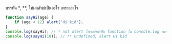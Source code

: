 บรรทัด \*, \*\*, ให้ผลลัพธ์เป็นอะไร เพราะอะไร

```js
function sayHi(age) {
    if (age < 12) alert('Hi kid');
}
console.log(sayHi); // * not alert ให้ผลลัพธ์เป็น function ใน console.log เพราะ sayHi เป็นชื่อ FN
console.log(sayHi(10)); // ** Undefined, alert Hi kid
```
